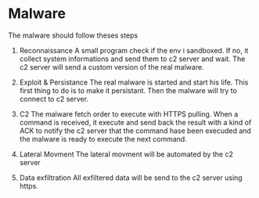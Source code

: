 # Malware 
The malware should follow theses steps

1) Reconnaissance
A small program check if the env i sandboxed. 
If no, it collect system informations and send them to c2 server and wait. 
The c2 server will send a custom version of the real malware. 

2) Exploit & Persistance
The real malware is started and start his life. 
This first thing to do is to make it persistant. Then the malware will try to connect to c2 server. 

3) C2 
The malware fetch order to execute with HTTPS pulling. When a command is received, it execute and send back the result with a kind of ACK to notify the c2 server that the command hase been execuded and the malware is ready to execute the next command.  

4) Lateral Movment
The lateral movment will be automated by the c2 server 

5) Data exfiltration
All exfiltered data will be send to the c2 server using https. 


